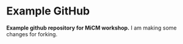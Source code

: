 # Example GitHub

**Example github repository for MiCM workshop.**
I am making some changes for forking. 
